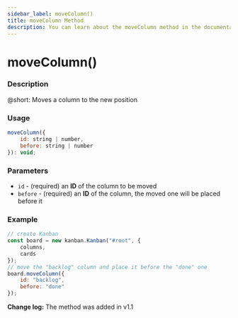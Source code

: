 ```yaml
---
sidebar_label: moveColumn()
title: moveColumn Method
description: You can learn about the moveColumn method in the documentation of the DHTMLX JavaScript Kanban library. Browse developer guides and API reference, try out code examples and live demos, and download a free 30-day evaluation version of DHTMLX Kanban.
---
```


# moveColumn()

### Description

@short: Moves a column to the new position

### Usage

~~~jsx {}
moveColumn({
	id: string | number,
	before: string | number
}): void;
~~~

### Parameters

- `id` - (required) an **ID** of the column to be moved
- `before` - (required) an **ID** of the column, the moved one will be placed before it

### Example

~~~jsx {7-10}
// create Kanban
const board = new kanban.Kanban("#root", {
	columns,
	cards
});
// move the "backlog" column and place it before the "done" one
board.moveColumn({
	id: "backlog",
	before: "done"
});
~~~

**Change log:** The method was added in v1.1
